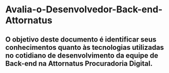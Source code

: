 # Avalia-o-Desenvolvedor-Back-end-Attornatus
## O objetivo deste documento é identificar seus conhecimentos quanto às tecnologias utilizadas no cotidiano de desenvolvimento da equipe de Back-end na Attornatus Procuradoria Digital.
